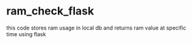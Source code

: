 # ram_check_flask
this code stores ram usage in local db and returns ram value at specific time using flask
